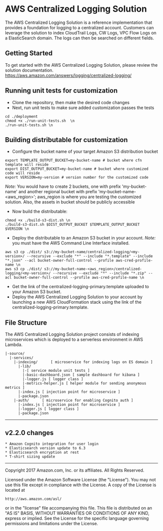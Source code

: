 # AWS Centralized Logging Solution
The AWS Centralized Logging Solution is a reference implementation that provides a foundation for logging to a centralized account. Customers can leverage the solution to index CloudTrail Logs, CW Logs, VPC Flow Logs on a ElasticSearch domain. The logs can then be searched on different fields.

## Getting Started
To get started with the AWS Centralized Logging Solution, please review the solution documentation. https://aws.amazon.com/answers/logging/centralized-logging/

## Running unit tests for customization
* Clone the repository, then make the desired code changes
* Next, run unit tests to make sure added customization passes the tests
```
cd ./deployment
chmod +x ./run-unit-tests.sh  \n
./run-unit-tests.sh \n
```

## Building distributable for customization
* Configure the bucket name of your target Amazon S3 distribution bucket
```
export TEMPLATE_OUTPUT_BUCKET=my-bucket-name # bucket where cfn template will reside
export DIST_OUTPUT_BUCKET=my-bucket-name # bucket where customized code will reside
export VERSION=my-version # version number for the customized code
```
_Note:_ You would have to create 2 buckets, one with prefix 'my-bucket-name' and another regional bucket with prefix 'my-bucket-name-<aws_region>'; aws_region is where you are testing the customized solution. Also, the assets  in bucket should be publicly accessible

* Now build the distributable:
```
chmod +x ./build-s3-dist.sh \n
./build-s3-dist.sh $DIST_OUTPUT_BUCKET $TEMPLATE_OUTPUT_BUCKET $VERSION \n
```

* Deploy the distributable to an Amazon S3 bucket in your account. _Note:_ you must have the AWS Command Line Interface installed.
```
aws s3 cp ./dist/ s3://my-bucket-name/centralized-logging/<my-version>/ --recursive --exclude "*" --include "*.template" --include "*.json" --acl bucket-owner-full-control --profile aws-cred-profile-name \n
aws s3 cp ./dist/ s3://my-bucket-name-<aws_region>/centralized-logging/<my-version>/ --recursive --exclude "*" --include "*.zip" --acl bucket-owner-full-control --profile aws-cred-profile-name \n
```

* Get the link of the centralized-logging-primary.template uploaded to your Amazon S3 bucket.
* Deploy the AWS Centralized Logging Solution to your account by launching a new AWS CloudFormation stack using the link of the centralized-logging-primary.template.

## File Structure
The AWS Centralized Logging Solution project consists of indexing microservices which is deployed to a serverless environment in AWS Lambda.

```
|-source/
  |-services/
    |-indexing/      [ microservice for indexing logs on ES domain ]
      |-lib/
        |-[ service module unit tests ]
        |-basic-dashboard.json [ sample dashboard for kibana ]
        |-logger.js [ logger class ]
        |-metrics-helper.js [ helper module for sending anonymous metrics ]
      |-index.js [ injection point for microservice ]
      |-package.json
    |-auth/      [ microservice for enabling Cognito auth ]
      |-index.js [ injection point for microservice ]
      |-logger.js [ logger class ]
      |-package.json
```
***

## v2.2.0 changes
```
* Amazon Cognito integration for user login
* Elasticsearch version update to 6.3
* Elasticsearch encryption at rest
* T-shirt sizing update
```

***

Copyright 2017 Amazon.com, Inc. or its affiliates. All Rights Reserved.

Licensed under the Amazon Software License (the "License"). You may not use this file except in compliance with the License. A copy of the License is located at

    http://aws.amazon.com/asl/

or in the "license" file accompanying this file. This file is distributed on an "AS IS" BASIS, WITHOUT WARRANTIES OR CONDITIONS OF ANY KIND, express or implied. See the License for the specific language governing permissions and limitations under the License.
